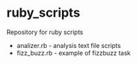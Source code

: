 # ruby_scripts
Repository for ruby scripts
- analizer.rb - analysis text file scripts
- fizz_buzz.rb - example of fizzbuzz task


